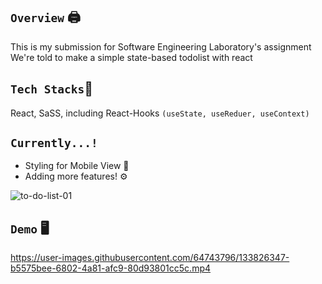 ## `Overview` 🖨
This is my submission for Software Engineering Laboratory's assignment
We're told to make a simple state-based todolist with react

## `Tech Stacks`🔧
React, SaSS, including React-Hooks `(useState, useReduer, useContext)`

## `Currently...!`
- Styling for Mobile View 📱
- Adding more features! ⚙️

![to-do-list-01](https://user-images.githubusercontent.com/64743796/133821835-dce4d947-b7c7-48a4-aeaf-030c129c9855.png)
## `Demo` 🖥
https://user-images.githubusercontent.com/64743796/133826347-b5575bee-6802-4a81-afc9-80d93801cc5c.mp4

